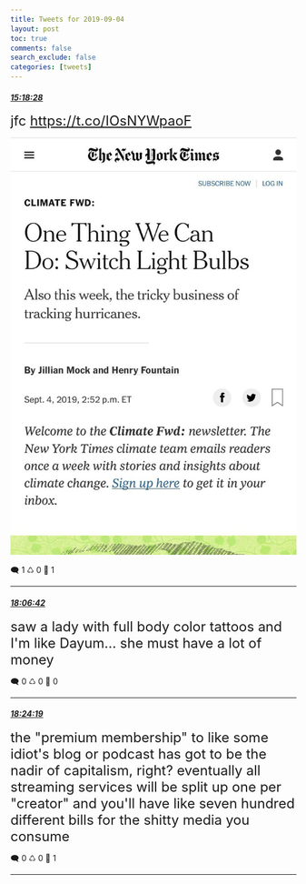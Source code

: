 ```yaml
---
title: Tweets for 2019-09-04
layout: post
toc: true
comments: false
search_exclude: false
categories: [tweets]
---
```



#### <a href = "https://twitter.com/deepfates/status/1169359093754023936">*15:18:28*</a>

<font size="5">jfc  https://t.co/IOsNYWpaoF</font>

![image from twitter](/images/EDpl5g1UwAAVFmP.jpg)


🗨️ 1 ♺ 0 🤍  1   

---
    
#### <a href = "https://twitter.com/deepfates/status/1169401432669327361">*18:06:42*</a>

<font size="5">saw a lady with full body color tattoos and I'm like Dayum... she must have a lot of money</font>



🗨️ 0 ♺ 0 🤍  0   

---
    
#### <a href = "https://twitter.com/deepfates/status/1169405863674531840">*18:24:19*</a>

<font size="5">the "premium membership" to like some idiot's blog or podcast has got to be the nadir of capitalism, right?   eventually all streaming services will be split up one per "creator" and you'll have like seven hundred different bills for the shitty media you consume</font>



🗨️ 0 ♺ 0 🤍  1   

---
    
            

